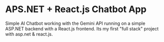 # APS.NET + React.js Chatbot App 

Simple AI Chatbot working with the Gemini API running on a simple ASP.NET backend with a React.js frontend. Its my first "full stack" project with asp.net & react.js. 
